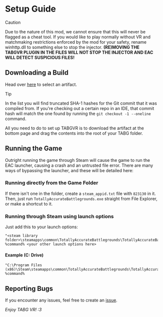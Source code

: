 # Setup Guide
 
> [!CAUTION]
> Due to the nature of this mod, we cannot ensure that this will never be flagged as a cheat tool. If you would like to play normally without VR and matchmaking restrictions enforced by the mod for your safety, rename winhttp.dll to something else to stop the injector. **(RE)MOVING THE TABGVR PLUGIN IN THE FILES WILL NOT STOP THE INJECTOR AND EAC WILL DETECT SUSPICIOUS FILES!**

## Downloading a Build
Head over [here](https://github.com/RedBigz/TABGVR/actions?query=branch:main) to select an artifact.

> [!TIP]
> In the list you will find truncated SHA-1 hashes for the Git commit that it was compiled from. If you're checking out a certain repo in an IDE, that commit hash will match the one found by running the `git checkout -1 --oneline` command.

All you need to do to set up TABGVR is to download the artifact at the bottom page and drag the contents into the root of your TABG folder.

## Running the Game
Outright running the game through Steam will cause the game to run the EAC launcher, causing a crash and an untrusted file error. There are many ways of bypassing the launcher, and these will be detailed here:

### Running directly from the Game Folder
If there isn't one in the folder, create a `steam_appid.txt` file with `823130` in it.
Then, just run `TotallyAccurateBattlegrounds.exe` straight from File Explorer, or make a shortcut to it.

### Running through Steam using launch options
Just add this to your launch options:
```
"<steam library folder>\steamapps\common\TotallyAccurateBattlegrounds\TotallyAccurateBattlegrounds.exe" %command% <your other launch options here>
```
#### Example (C: Drive)
```
"C:\Program Files (x86)\Steam\steamapps\common\TotallyAccurateBattlegrounds\TotallyAccurateBattlegrounds.exe" %command%
```

## Reporting Bugs
If you encounter any issues, feel free to create an [issue](https://github.com/RedBigz/TABGVR/issues).

*Enjoy TABG VR! :3*